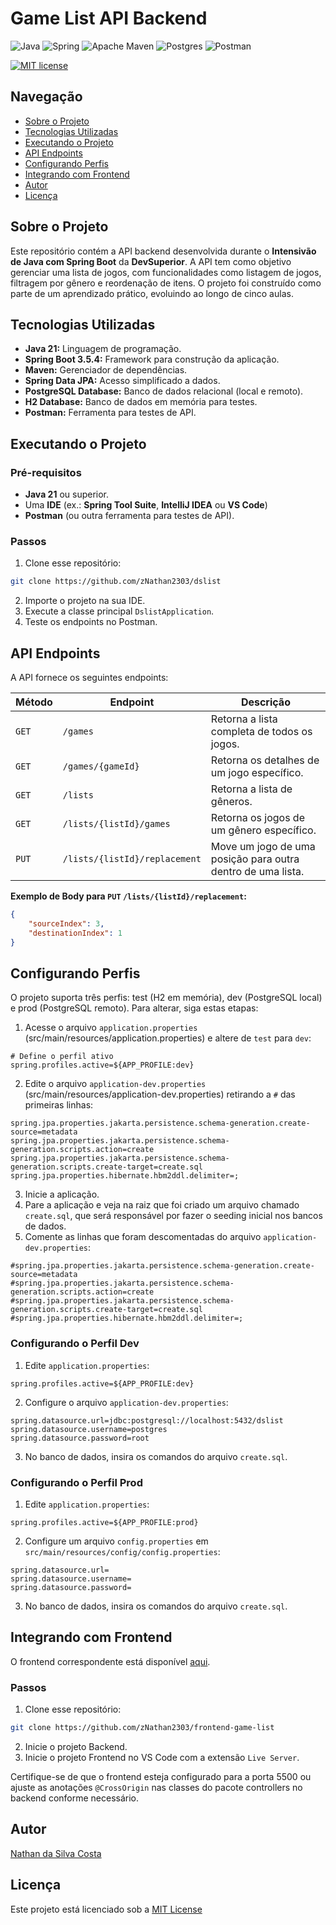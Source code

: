 # Game List API Backend
![Java](https://img.shields.io/badge/java-%23ED8B00.svg?style=for-the-badge&logo=openjdk&logoColor=white)
![Spring](https://img.shields.io/badge/spring-%236DB33F.svg?style=for-the-badge&logo=spring&logoColor=white)
![Apache Maven](https://img.shields.io/badge/Apache%20Maven-C71A36?style=for-the-badge&logo=Apache%20Maven&logoColor=white)
![Postgres](https://img.shields.io/badge/postgres-%23316192.svg?style=for-the-badge&logo=postgresql&logoColor=white)
![Postman](https://img.shields.io/badge/Postman-FF6C37?style=for-the-badge&logo=postman&logoColor=white)

[![MIT license](https://img.shields.io/badge/License-MIT-blue.svg)](https://lbesson.mit-license.org/)
## Navegação
- [Sobre o Projeto](#sobre-o-projeto)
- [Tecnologias Utilizadas](#tecnologias-utilizadas)
- [Executando o Projeto](#executando-o-projeto)
- [API Endpoints](#api-endpoints)
- [Configurando Perfis](#configurando-perfis)
- [Integrando com Frontend](#integrando-com-frontend)
- [Autor](#autor)
- [Licença](#licença)

## Sobre o Projeto
Este repositório contém a API backend desenvolvida durante o **Intensivão de Java com Spring Boot** da **DevSuperior**. A API tem como objetivo gerenciar uma lista de jogos, com funcionalidades como listagem de jogos, filtragem por gênero e reordenação de itens. O projeto foi construído como parte de um aprendizado prático, evoluindo ao longo de cinco aulas.

## Tecnologias Utilizadas
- **Java 21:** Linguagem de programação.
- **Spring Boot 3.5.4:** Framework para construção da aplicação.
- **Maven:** Gerenciador de dependências.
- **Spring Data JPA:** Acesso simplificado a dados.
- **PostgreSQL Database:** Banco de dados relacional (local e remoto).
- **H2 Database:** Banco de dados em memória para testes.
- **Postman:** Ferramenta para testes de API.

## Executando o Projeto

### Pré-requisitos
- **Java 21** ou superior.
- Uma **IDE** (ex.: **Spring Tool Suite**, **IntelliJ IDEA** ou **VS Code**)
- **Postman** (ou outra ferramenta para testes de API).

### Passos
1. Clone esse repositório:
```bash
git clone https://github.com/zNathan2303/dslist
```
2. Importe o projeto na sua IDE.
3. Execute a classe principal `DslistApplication`.
4. Teste os endpoints no Postman.

## API Endpoints
A API fornece os seguintes endpoints:

| Método | Endpoint | Descrição |
| --- | --- | --- |
| `GET` | `/games` | Retorna a lista completa de todos os jogos. |
| `GET` | `/games/{gameId}` | Retorna os detalhes de um jogo específico. |
| `GET` | `/lists` | Retorna a lista de gêneros. |
| `GET` | `/lists/{listId}/games`| Retorna os jogos de um gênero específico. |
| `PUT` | `/lists/{listId}/replacement` | Move um jogo de uma posição para outra dentro de uma lista. |

**Exemplo de Body para `PUT` `/lists/{listId}/replacement`:**
```json
{
    "sourceIndex": 3,
    "destinationIndex": 1
}
```

## Configurando Perfis
O projeto suporta três perfis: test (H2 em memória), dev (PostgreSQL local) e prod (PostgreSQL remoto). Para alterar, siga estas etapas:
1. Acesse o arquivo `application.properties` (src/main/resources/application.properties) e altere de `test` para `dev`:
```properties
# Define o perfil ativo
spring.profiles.active=${APP_PROFILE:dev}
```
2. Edite o arquivo `application-dev.properties` (src/main/resources/application-dev.properties) retirando a `#` das primeiras linhas:
```properties
spring.jpa.properties.jakarta.persistence.schema-generation.create-source=metadata
spring.jpa.properties.jakarta.persistence.schema-generation.scripts.action=create
spring.jpa.properties.jakarta.persistence.schema-generation.scripts.create-target=create.sql
spring.jpa.properties.hibernate.hbm2ddl.delimiter=;
```
3. Inicie a aplicação.
4. Pare a aplicação e veja na raiz que foi criado um arquivo chamado `create.sql`, que será responsável por fazer o seeding inicial nos bancos de dados.
5. Comente as linhas que foram descomentadas do arquivo `application-dev.properties`:
```properties
#spring.jpa.properties.jakarta.persistence.schema-generation.create-source=metadata
#spring.jpa.properties.jakarta.persistence.schema-generation.scripts.action=create
#spring.jpa.properties.jakarta.persistence.schema-generation.scripts.create-target=create.sql
#spring.jpa.properties.hibernate.hbm2ddl.delimiter=;
```

### Configurando o Perfil Dev
1. Edite `application.properties`:
```properties
spring.profiles.active=${APP_PROFILE:dev}
```
2. Configure o arquivo `application-dev.properties`:
```properties
spring.datasource.url=jdbc:postgresql://localhost:5432/dslist
spring.datasource.username=postgres
spring.datasource.password=root
```
3. No banco de dados, insira os comandos do arquivo `create.sql`.

### Configurando o Perfil Prod
1. Edite `application.properties`:
```properties
spring.profiles.active=${APP_PROFILE:prod}
```
2. Configure um arquivo `config.properties` em `src/main/resources/config/config.properties`:
```properties
spring.datasource.url=
spring.datasource.username=
spring.datasource.password=
```
3. No banco de dados, insira os comandos do arquivo `create.sql`.

## Integrando com Frontend
O frontend correspondente está disponível [aqui](https://github.com/zNathan2303/frontend-game-list).

### Passos
1. Clone esse repositório:
```bash
git clone https://github.com/zNathan2303/frontend-game-list
```
2. Inicie o projeto Backend.
3. Inicie o projeto Frontend no VS Code com a extensão `Live Server`.

Certifique-se de que o frontend esteja configurado para a porta 5500 ou ajuste as anotações `@CrossOrigin` nas classes do pacote controllers no backend conforme necessário.

## Autor
[Nathan da Silva Costa](<https://www.linkedin.com/in/nathandasilvacosta/>)

## Licença
Este projeto está licenciado sob a [MIT License](https://opensource.org/license/MIT)
